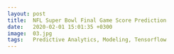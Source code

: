 ```yaml
---
layout: post
title:  NFL Super Bowl Final Game Score Prediction
date:   2020-02-01 15:01:35 +0300
image:  03.jpg
tags:   Predictive Analytics, Modeling, Tensorflow
---
```

